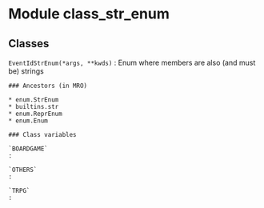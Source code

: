 Module class_str_enum
=====================

Classes
-------

`EventIdStrEnum(*args, **kwds)`
:   Enum where members are also (and must be) strings

    ### Ancestors (in MRO)

    * enum.StrEnum
    * builtins.str
    * enum.ReprEnum
    * enum.Enum

    ### Class variables

    `BOARDGAME`
    :

    `OTHERS`
    :

    `TRPG`
    :